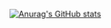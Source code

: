 [![Anurag's GitHub stats](https://github-readme-stats.vercel.app/api?username=gadac&count_private=true,hide=stars,commits,prs,issues,contribs)](https://github.com/anuraghazra/github-readme-stats)

<!--
**gadac/gadac** is a ✨ _special_ ✨ repository because its `README.md` (this file) appears on your GitHub profile.

Here are some ideas to get you started:

- 🔭 I’m currently working on ...
- 🌱 I’m currently learning ...
- 👯 I’m looking to collaborate on ...
- 🤔 I’m looking for help with ...
- 💬 Ask me about ...
- 📫 How to reach me: ...
- 😄 Pronouns: ...
- ⚡ Fun fact: ...
-->

